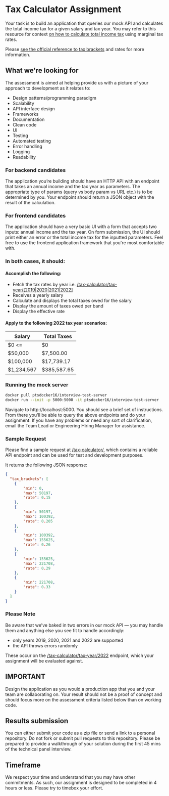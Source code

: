 # Tax Calculator Assignment

Your task is to build an application that queries our mock API and
calculates the total income tax for a given salary and tax year.
You may refer to this resource for context [on how to calculate total income tax](https://investinganswers.com/dictionary/m/marginal-tax-rate#:~:text=To%20calculate%20marginal%20tax%20rate) using marginal tax rates.

Please [see the official reference to tax brackets](https://www.canada.ca/en/financial-consumer-agency/services/financial-toolkit/taxes/taxes-2/5.html) and rates for more information.

## What we're looking for

The assessment is aimed at helping provide us with a picture of 
your approach to development as it relates to:

* Design patterns/programming paradigm
* Scalability
* API interface design
* Frameworks
* Documentation
* Clean code
* UI
* Testing
* Automated testing
* Error handling
* Logging
* Readability

### For backend candidates

The application you’re building should have an HTTP API with an endpoint that
takes an annual income and the tax year as parameters. The appropriate type of
params (query vs body param vs URL etc.) is to be determined by you. Your
endpoint should return a JSON object with the result of the calculation.

### For frontend candidates

The application should have a very basic UI with a form that accepts two
inputs: annual income and the tax year. On form submission, the UI should
print either an error or the total income tax for the inputted parameters.
Feel free to use the frontend application framework that you&apos;re most comfortable with.

### In both cases, it should:

#### Accomplish the following:

* Fetch the tax rates by year i.e. 
  [/tax-calculator/tax-year/[2019|2020|2021|2022]](/tax-calculator/tax-year/2022)
* Receives a yearly salary
* Calculate and displays the total taxes owed for the salary
* Display the amount of taxes owed per band
* Display the effective rate

#### Apply to the following 2022 tax year scenarios:

| Salary      | Total Taxes |
|-------------|-------------|
| $0 <=       | $0          |
| $50,000     | $7,500.00   |
| $100,000    | $17,739.17  |
| $1,234,567  | $385,587.65 |


### Running the mock server

```bash
docker pull ptsdocker16/interview-test-server
docker run --init -p 5000:5000 -it ptsdocker16/interview-test-server
```

Navigate to http://localhost:5000. You should see a brief set of instructions. From there you'll be able to query the above endpoints and do your assignment. If you have any problems or need any sort of clarification, email the Team Lead or Engineering Hiring Manager for assistance.


### Sample Request

Please find a sample request at [/tax-calculator/](http://localhost:5000/tax-calculator/), 
which contains a reliable API endpoint and can be used for test and development purposes. 

It returns the following JSON response: 


```json
{
  "tax_brackets": [
    {
        "min": 0,
        "max": 50197,
        "rate": 0.15
    },
    {
        "min": 50197,
        "max": 100392,
        "rate": 0.205
    },
    {
        "min": 100392,
        "max": 155625,
        "rate": 0.26
    },
    {
        "min": 155625,
        "max": 221708,
        "rate": 0.29
    },
    {
        "min": 221708,
        "rate": 0.33
    }
  ]
}

```


### Please Note

Be aware that we’ve baked in two errors in our mock API — you may handle
them and anything else you see fit to handle accordingly:

* only years 2019, 2020, 2021 and 2022 are supported
* the API throws errors randomly

These occur on the [/tax-calculator/tax-year/2022](/tax-calculator/tax-year/2022) 
endpoint, which your assignment will be evaluated against.

##  IMPORTANT

Design the application as you would a production app that you and
your team are collaborating on. Your result should not be a proof
of concept and should focus more on the assessment criteria listed
below than on working code.

## Results submission

You can either submit your code as a zip file or send a link to a 
personal repository. Do not fork or submit pull requests to this 
repository.
Please be prepared to provide a walkthrough of your solution during the first 45 mins of the technical panel interview.

## Timeframe

We respect your time and understand that you may have other commitments. As such, 
our assignment is designed to be completed in 4 hours or less. Please try to timebox your effort.
